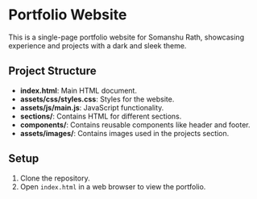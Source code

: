 # Portfolio Website

This is a single-page portfolio website for Somanshu Rath, showcasing experience and projects with a dark and sleek theme.

## Project Structure
- **index.html**: Main HTML document.
- **assets/css/styles.css**: Styles for the website.
- **assets/js/main.js**: JavaScript functionality.
- **sections/**: Contains HTML for different sections.
- **components/**: Contains reusable components like header and footer.
- **assets/images/**: Contains images used in the projects section.

## Setup
1. Clone the repository.
2. Open `index.html` in a web browser to view the portfolio.